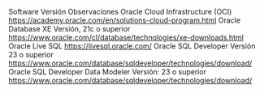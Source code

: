 Software	Versión	Observaciones
Oracle Cloud Infrastructure (OCI)		https://academy.oracle.com/en/solutions-cloud-program.html
Oracle Database XE		Versión, 21c o superior https://www.oracle.com/cl/database/technologies/xe-downloads.html
Oracle Live SQL		https://livesql.oracle.com/
Oracle SQL Developer		Versión 23 o superior https://www.oracle.com/database/sqldeveloper/technologies/download/
Oracle SQL Developer Data Modeler		Versión: 23 o superior https://www.oracle.com/database/sqldeveloper/technologies/download/
